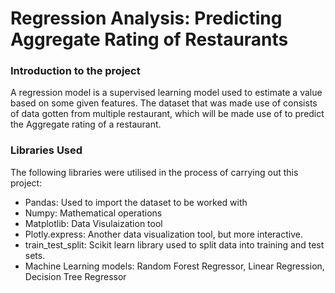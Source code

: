 # Regression Analysis: Predicting Aggregate Rating of Restaurants
### Introduction to the project
A regression model is a supervised learning model used to estimate a value based on some given features.
The dataset that was made use of consists of data gotten from multiple restaurant, which will be made use of to predict the Aggregate rating of a restaurant.

### Libraries Used
The following libraries were utilised in the process of carrying out this project:
* Pandas: Used to import the dataset to be worked with
* Numpy: Mathematical operations
* Matplotlib: Data Visulaization tool
* Plotly.express: Another data visualization tool, but more interactive.
* train_test_split: Scikit learn library used to split data into training and test sets.
* Machine Learning models: Random Forest Regressor, Linear Regression, Decision Tree Regressor
